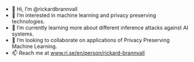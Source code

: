 - 👋 Hi, I’m @rickardbrannvall
- 👀 I’m interested in machine learning and privacy preserving technologies.
- 🌱 I’m currently learning more about different inference attacks against AI systems.
- 💞️ I’m looking to collaborate on applications of Privacy Preserving Machine Learning.
- 📫 Reach me at www.ri.se/en/person/rickard-brannvall

<!---
rickardbrannvall/rickardbrannvall is a ✨ special ✨ repository because its `README.md` (this file) appears on your GitHub profile.
You can click the Preview link to take a look at your changes.
--->
